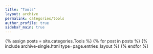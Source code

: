 ```yaml
---
title: "Tools"
layout: archive
permalink: categories/tools
author_profile: true
sidebar_main: true
---
```


{% assign posts = site.categories.Tools %}
{% for post in posts %} {% include archive-single.html type=page.entries_layout %} {% endfor %}